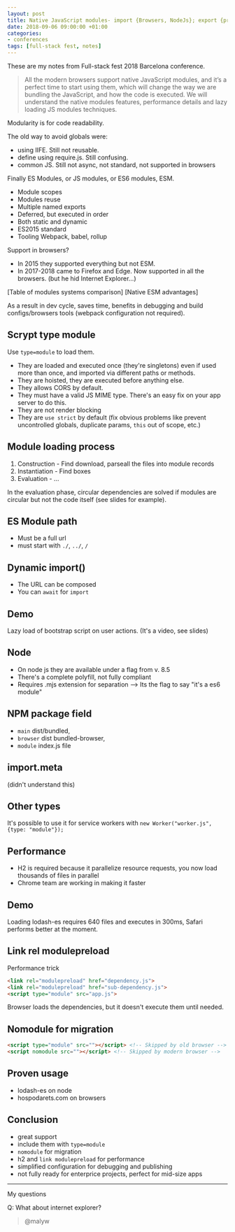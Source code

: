 ```yaml
---
layout: post
title: Native JavaScript modules- import {Browsers, NodeJs}; export {production}; - Serg Hospodarets - Full-stack Fest 2018
date: 2018-09-06 09:00:00 +01:00
categories:
- conferences
tags: [full-stack fest, notes]
---
```


These are my notes from Full-stack fest 2018 Barcelona conference.

> All the modern browsers support native JavaScript modules, and it’s a perfect time to start using them, which will change the way we are bundling the JavaScript, and how the code is executed. We will understand the native modules features, performance details and lazy loading JS modules techniques.

Modularity is for code readability.

The old way to avoid globals were:

- using IIFE. Still not reusable.
- define using require.js. Still confusing.
- common JS. Still not async, not standard, not supported in browsers

Finally ES Modules, or JS modules, or ES6 modules, ESM.

- Module scopes
- Modules reuse
- Multiple named exports
- Deferred, but executed in order
- Both static and dynamic
- ES2015 standard
- Tooling Webpack, babel, rollup

Support in browsers?

- In 2015 they supported everything but not ESM.
- In 2017-2018 came to Firefox and Edge. Now supported in all the browsers. (but he hid Internet Explorer...)

[Table of modules systems comparison]
[Native ESM advantages]

As a result in dev cycle, saves time, benefits in debugging and build configs/browsers tools (webpack configuration not required).

## Scrypt type module

Use `type=module` to load them. 

- They are loaded and executed once (they're singletons) even if used more than once, and imported via different paths or methods.
- They are hoisted, they are executed before anything else.
- They allows CORS by default.
- They must have a valid JS MIME type. There's an easy fix on your app server to do this.
- They are not render blocking
- They are `use strict` by default (fix obvious problems like prevent uncontrolled globals, duplicate params, `this` out of scope, etc.)

## Module loading process

1. Construction - Find download, parseall the files into module records
2. Instantiation - Find boxes
3. Evaluation - ...

In the evaluation phase, circular dependencies are solved if modules are circular but not the code itself (see slides for example).

## ES Module path

- Must be a full url
- must start with `./`, `../`, `/`

## Dynamic import()

- The URL can be composed
- You can `await` for `import`

## Demo

Lazy load of bootstrap script on user actions.
(It's a video, see slides)

## Node

- On node js they are available under a flag from v. 8.5
- There's a complete polyfill, not fully compliant
- Requires .mjs extension for separation --> Its the flag to say "it's a es6 module"

## NPM package field

- `main` dist/bundled, 
- `browser` dist bundled-browser, 
- `module` index.js file

## import.meta

(didn't understand this)

## Other types

It's possible to use it for service workers with `new Worker("worker.js", {type: "module"});`

## Performance

- H2 is required because it parallelize resource requests, you now load thousands of files in parallel
- Chrome team are working in making it faster

## Demo

Loading lodash-es requires 640 files and executes in 300ms, Safari performs better at the moment.

## Link rel modulepreload

Performance trick

```html
<link rel="modulepreload" href="dependency.js">
<link rel="modulepreload" href="sub-dependency.js">
<script type="module" src="app.js">
```

Browser loads the dependencies, but it doesn't execute them until needed. 

## Nomodule for migration

```html
<script type="module" src=""></script> <!-- Skipped by old browser -->
<script nomodule src=""></script> <!-- Skipped by modern browser -->
```

## Proven usage

- lodash-es on node
- hospodarets.com on browsers

## Conclusion

- great support
- include them with `type=module`
- `nomodule` for migration
- h2 and `link modulepreload` for performance
- simplified configuration for debugging and publishing
- not fully ready for enterprice projects, perfect for mid-size apps

---

My questions

Q: What about internet explorer?

> @malyw
